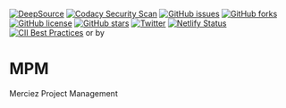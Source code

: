 [![DeepSource](https://deepsource.io/gh/Merciez/MPM.svg/?label=active+issues&show_trend=true&token=lOnVeAY7nTnD9tqIS3uPFlOv)](https://deepsource.io/gh/Merciez/MPM/?ref=repository-badge)
[![Codacy Security Scan](https://github.com/Merciez/MPM/actions/workflows/codacy-analysis.yml/badge.svg)](https://github.com/Merciez/MPM/actions/workflows/codacy-analysis.yml)
[![GitHub issues](https://img.shields.io/github/issues/Merciez/MPM)](https://github.com/Merciez/MPM/issues)
[![GitHub forks](https://img.shields.io/github/forks/Merciez/MPM)](https://github.com/Merciez/MPM/network)
[![GitHub license](https://img.shields.io/github/license/Merciez/MPM)](https://github.com/Merciez/MPM/blob/main/LICENSE)
[![GitHub stars](https://img.shields.io/github/stars/Merciez/MPM)](https://github.com/Merciez/MPM/stargazers)
[![Twitter](https://img.shields.io/twitter/url?style=social&url=https%3A%2F%2Fmobile.twitter.com%2FKosasihg88G)](https://twitter.com/intent/tweet?text=Wow:&url=https%3A%2F%2Fgithub.com%2FMerciez%2FMPM)
[![Netlify Status](https://api.netlify.com/api/v1/badges/e5df027d-03fc-4bd9-915e-6f4466bfbed1/deploy-status)](https://app.netlify.com/sites/merc-mpm/deploys)
[![CII Best Practices](https://bestpractices.coreinfrastructure.org/projects/5532/badge)](https://bestpractices.coreinfrastructure.org/projects/5532)
or by 



# MPM

Merciez Project Management
